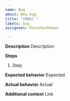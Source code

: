 ```yaml
---
name: Bug
about: New bug
title: "[BUG] "
labels: bug
assignees: ReznikovRoman

---
```


**Description**
Description

**Steps**
1. Step

**Expected behavior**
Expected

**Actual behavior**
Actual

**Additional context**
Link
